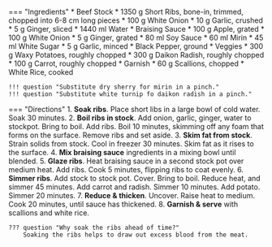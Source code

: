 === "Ingredients"
    * Beef Stock
        * 1350 g Short Ribs, bone-in, trimmed, chopped into 6-8 cm long pieces
        * 100 g White Onion
        * 10 g Garlic, crushed
        * 5 g Ginger, sliced
        * 1440 ml Water
    * Braising Sauce
        * 100 g Apple, grated
        * 100 g White Onion
        * 5 g Ginger, grated
        * 80 ml Soy Sauce
        * 60 ml Mirin
        * 45 ml White Sugar
        * 5 g Garlic, minced
        * Black Pepper, ground
    * Veggies
        * 300 g Waxy Potatoes, roughly chopped
        * 300 g Daikon Radish, roughly chopped
        * 100 g Carrot, roughly chopped
    * Garnish
        * 60 g Scallions, chopped
        * White Rice, cooked

    !!! question "Substitute dry sherry for mirin in a pinch."
    !!! question "Substitute white turnip fo daikon radish in a pinch."


=== "Directions"
    1. **Soak ribs**. Place short libs in a large bowl of cold water. Soak 30 minutes.
    2. **Boil ribs in stock**. Add onion, garlic, ginger, water to stockpot. Bring to boil. Add ribs. Boil 10 minutes, skimming off any foam that forms on the surface. Remove ribs and set aside.
    3. **Skim fat from stock**. Strain solids from stock. Cool in freezer 30 minutes. Skim fat as it rises to the surface.
    4. **Mix braising sauce** ingredients in a mixing bowl until blended.
    5. **Glaze ribs**. Heat braising sauce in a second stock pot over medium heat. Add ribs. Cook 5 minutes, flipping ribs to coat evenly.
    6. **Simmer ribs**. Add stock to stock pot. Cover. Bring to boil. Reduce heat, and simmer 45 minutes. Add carrot and radish. Simmer 10 minutes. Add potato. Simmer 20 minutes.
    7. **Reduce & thicken**. Uncover. Raise heat to medium. Cook 20 minutes, until sauce has thickened.
    8. **Garnish & serve** with scallions and white rice.

    ??? question "Why soak the ribs ahead of time?"
        Soaking the ribs helps to draw out excess blood from the meat.


[^1]:
    Inspired by [The Mini Chef](https://www.theminichef.com/galbijjim/).
